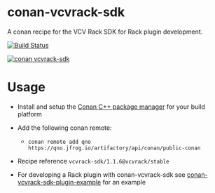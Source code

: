 # conan-vcvrack-sdk
A conan recipe for the VCV Rack SDK for Rack plugin development.

[![Build Status](https://dev.azure.com/qnohot/qnohot/_apis/build/status/qno.conan-vcvrack-sdk?branchName=master)](https://dev.azure.com/qnohot/qnohot/_build/latest?definitionId=27&branchName=master)

[![conan vcvrack-sdk](https://img.shields.io/badge/conan-vcvrack--sdk%2F1.1.6%40vcvrack%2Fstable-blue)](https://qno.jfrog.io/ui/repos/tree/General/public-conan-local%2Fvcvrack%2Fvcvrack-sdk%2F1.1.6%2Fstable)

# Usage

* Install and setup the [Conan C++ package manager](https://docs.conan.io/en/latest/installation.html) for your build platform

* Add the following conan remote:
  * `conan remote add qno https://qno.jfrog.io/artifactory/api/conan/public-conan`

* Recipe reference `vcvrack-sdk/1.1.6@vcvrack/stable`

* For developing a Rack plugin with conan-vcvrack-sdk see [conan-vcvrack-sdk-plugin-example](https://github.com/qno/conan-vcvrack-sdk-plugin-example) for an example
